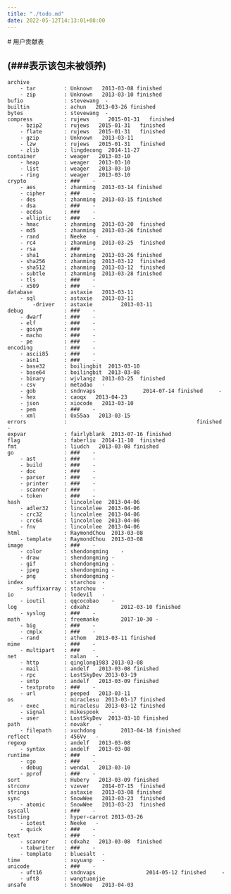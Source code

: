 ```yaml
---
title: "./todo.md"
date: 2022-05-12T14:13:01+08:00
---
```

﻿# 用户贡献表

## (###表示该包未被领养)

    archive
        - tar         : Unknown   2013-03-08 finished
        - zip         : Unknown   2013-03-10 finished
    bufio             : stevewang  -
    builtin           : achun   2013-03-26 finished
    bytes             : stevewang  -
    compress          : rujews      2015-01-31   finished
        - bzip2       : rujews   2015-01-31   finished
        - flate       : rujews   2015-01-31   finished
        - gzip        : Unknown   2013-03-11
        - lzw         : rujews   2015-01-31   finished
        - zlib        : lingdecong  2014-11-27
    container         : weager   2013-03-10
        - heap        : weager   2013-03-10
        - list        : weager   2013-03-10
        - ring        : weager   2013-03-10
    crypto            : ###    -
        - aes         : zhanming  2013-03-14 finished
        - cipher      : ###    -
        - des         : zhanming  2013-03-15 finished
        - dsa         : ###    -
        - ecdsa       : ###    -
        - elliptic    : ###    -
        - hmac        : zhanming  2013-03-20  finished
        - md5         : zhanming  2013-03-26 finished
        - rand        : Neeke   -
        - rc4         : zhanming  2013-03-25  finished
        - rsa         : ###    -
        - sha1        : zhanming  2013-03-26 finished
        - sha256      : zhanming  2013-03-12  finished
        - sha512      : zhanming  2013-03-12  finished
        - subtle      : zhanming  2013-03-28 finished
        - tls         : ###    -
        - x509        : ###    -
    database          : astaxie   2013-03-11
        - sql         : astaxie   2013-03-11
            -driver   : astaxie         2013-03-11
    debug             : ###    -
        - dwarf       : ###    -
        - elf         : ###    -
        - gosym       : ###    -
        - macho       : ###    -
        - pe          : ###    -
    encoding          : ###    -
        - ascii85     : ###    -
        - asn1        : ###    -
        - base32      : boilingbit  2013-03-10
        - base64      : boilingbit  2013-03-08
        - binary      : wjvlangz  2013-03-25  finished
        - csv         : metadao   -
        - gob         : sndnvaps               2014-07-14 finished     -
        - hex         : caoqx   2013-04-23
        - json        : xiocode   2013-03-10
        - pem         : ###    -
        - xml         : 0x55aa   2013-03-15
    errors            :                                         finished    -
    expvar            : fairlyblank  2013-07-16 finished
    flag              : faberliu  2014-11-10  finished
    fmt               : liudch   2013-03-08 finished
    go                : ###    -
        - ast         : ###    -
        - build       : ###    -
        - doc         : ###    -
        - parser      : ###    -
        - printer     : ###    -
        - scanner     : ###    -
        - token       : ###    -
    hash              : lincolnlee  2013-04-06
        - adler32     : lincolnlee  2013-04-06
        - crc32       : lincolnlee  2013-04-06
        - crc64       : lincolnlee  2013-04-06
        - fnv         : lincolnlee  2013-04-06
    html              : RaymondChou  2013-03-08
        - template    : RaymondChou  2013-03-08
    image             : ###    -
        - color       : shendongming    -
        - draw        : shendongming -
        - gif         : shendongming -
        - jpeg        : shendongming -
        - png         : shendongming -
    index             : starchou  -
        - suffixarray : starchou  -
    io                : lodevil   -
        - ioutil      : qqcocobao    -
    log               : cdxahz          2012-03-10 finished
        - syslog      : ###    -
    math              : freemanke       2017-10-30 -
        - big         : ###    -
        - cmplx       : ###    -
        - rand        : athom   2013-03-11 finished
    mime              : ###    -
        - multipart   : ###    -
    net               : nalan   -
        - http        : qinglong1983 2013-03-08
        - mail        : andelf   2013-03-08 finished
        - rpc         : LostSkyDev 2013-03-19
        - smtp        : andelf   2013-03-09 finished
        - textproto   : ###    -
        - url         : peeped   2013-03-11
    os                : miraclesu  2013-03-17 finished
        - exec        : miraclesu  2013-03-12 finished
        - signal      : mikespook    -
        - user        : LostSkyDev  2013-03-10 finished
    path              : novakr   -
        - filepath    : xuchdong        2013-04-18 finished
    reflect           : 456Vv   -
    regexp            : andelf   2013-03-08
        - syntax      : andelf   2013-03-08
    runtime           : ###    -
        - cgo         : ###    -
        - debug       : wendal   2013-03-10
        - pprof       : ###    -
    sort              : Hubery   2013-03-09 finished
    strconv           : vzever    2014-07-15  finished
    strings           : astaxie   2013-03-08 finished
    sync              : SnowWee   2013-03-23  finished
        - atomic      : SnowWee   2013-03-23  finished
    syscall           : ###    -
    testing           : hyper-carrot 2013-03-26
        - iotest      : Neeke   -
        - quick       : ###    -
    text              : ###    -
        - scanner     : cdxahz   2013-03-08  finished
        - tabwriter   : ###    -
        - template    : bluesalt  -
    time              : xuyuanp   -
    unicode           : ###    -
        - uft16       : sndnvaps                2014-05-12 finished     -
        - uft8        : wangtuanjie
    unsafe            : SnowWee   2013-04-03
